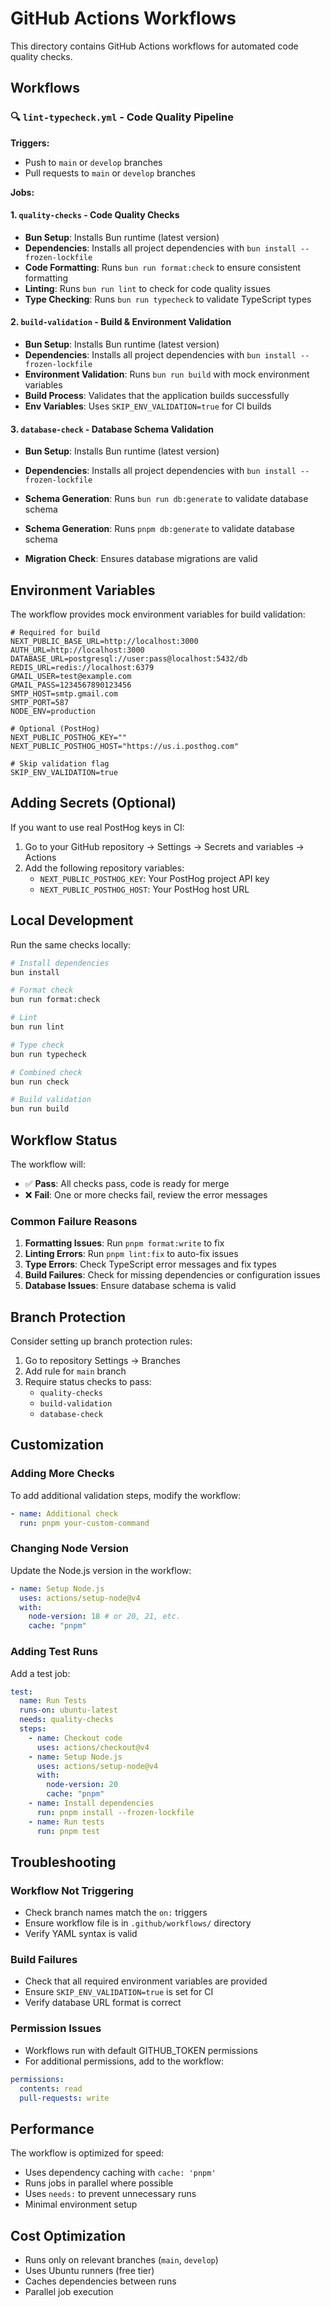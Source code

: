 # GitHub Actions Workflows

This directory contains GitHub Actions workflows for automated code quality checks.

## Workflows

### 🔍 `lint-typecheck.yml` - Code Quality Pipeline

**Triggers:**

- Push to `main` or `develop` branches
- Pull requests to `main` or `develop` branches

**Jobs:**

#### 1. `quality-checks` - Code Quality Checks

- **Bun Setup**: Installs Bun runtime (latest version)
- **Dependencies**: Installs all project dependencies with `bun install --frozen-lockfile`
- **Code Formatting**: Runs `bun run format:check` to ensure consistent formatting
- **Linting**: Runs `bun run lint` to check for code quality issues
- **Type Checking**: Runs `bun run typecheck` to validate TypeScript types

#### 2. `build-validation` - Build & Environment Validation

- **Bun Setup**: Installs Bun runtime (latest version)
- **Dependencies**: Installs all project dependencies with `bun install --frozen-lockfile`
- **Environment Validation**: Runs `bun run build` with mock environment variables
- **Build Process**: Validates that the application builds successfully
- **Env Variables**: Uses `SKIP_ENV_VALIDATION=true` for CI builds

#### 3. `database-check` - Database Schema Validation

- **Bun Setup**: Installs Bun runtime (latest version)
- **Dependencies**: Installs all project dependencies with `bun install --frozen-lockfile`
- **Schema Generation**: Runs `bun run db:generate` to validate database schema

- **Schema Generation**: Runs `pnpm db:generate` to validate database schema
- **Migration Check**: Ensures database migrations are valid

## Environment Variables

The workflow provides mock environment variables for build validation:

```env
# Required for build
NEXT_PUBLIC_BASE_URL=http://localhost:3000
AUTH_URL=http://localhost:3000
DATABASE_URL=postgresql://user:pass@localhost:5432/db
REDIS_URL=redis://localhost:6379
GMAIL_USER=test@example.com
GMAIL_PASS=1234567890123456
SMTP_HOST=smtp.gmail.com
SMTP_PORT=587
NODE_ENV=production

# Optional (PostHog)
NEXT_PUBLIC_POSTHOG_KEY=""
NEXT_PUBLIC_POSTHOG_HOST="https://us.i.posthog.com"

# Skip validation flag
SKIP_ENV_VALIDATION=true
```

## Adding Secrets (Optional)

If you want to use real PostHog keys in CI:

1. Go to your GitHub repository → Settings → Secrets and variables → Actions
2. Add the following repository variables:
   - `NEXT_PUBLIC_POSTHOG_KEY`: Your PostHog project API key
   - `NEXT_PUBLIC_POSTHOG_HOST`: Your PostHog host URL

## Local Development

Run the same checks locally:

```bash
# Install dependencies
bun install

# Format check
bun run format:check

# Lint
bun run lint

# Type check
bun run typecheck

# Combined check
bun run check

# Build validation
bun run build
```

## Workflow Status

The workflow will:

- ✅ **Pass**: All checks pass, code is ready for merge
- ❌ **Fail**: One or more checks fail, review the error messages

### Common Failure Reasons

1. **Formatting Issues**: Run `pnpm format:write` to fix
2. **Linting Errors**: Run `pnpm lint:fix` to auto-fix issues
3. **Type Errors**: Check TypeScript error messages and fix types
4. **Build Failures**: Check for missing dependencies or configuration issues
5. **Database Issues**: Ensure database schema is valid

## Branch Protection

Consider setting up branch protection rules:

1. Go to repository Settings → Branches
2. Add rule for `main` branch
3. Require status checks to pass:
   - `quality-checks`
   - `build-validation`
   - `database-check`

## Customization

### Adding More Checks

To add additional validation steps, modify the workflow:

```yaml
- name: Additional check
  run: pnpm your-custom-command
```

### Changing Node Version

Update the Node.js version in the workflow:

```yaml
- name: Setup Node.js
  uses: actions/setup-node@v4
  with:
    node-version: 18 # or 20, 21, etc.
    cache: "pnpm"
```

### Adding Test Runs

Add a test job:

```yaml
test:
  name: Run Tests
  runs-on: ubuntu-latest
  needs: quality-checks
  steps:
    - name: Checkout code
      uses: actions/checkout@v4
    - name: Setup Node.js
      uses: actions/setup-node@v4
      with:
        node-version: 20
        cache: "pnpm"
    - name: Install dependencies
      run: pnpm install --frozen-lockfile
    - name: Run tests
      run: pnpm test
```

## Troubleshooting

### Workflow Not Triggering

- Check branch names match the `on:` triggers
- Ensure workflow file is in `.github/workflows/` directory
- Verify YAML syntax is valid

### Build Failures

- Check that all required environment variables are provided
- Ensure `SKIP_ENV_VALIDATION=true` is set for CI
- Verify database URL format is correct

### Permission Issues

- Workflows run with default GITHUB_TOKEN permissions
- For additional permissions, add to the workflow:

```yaml
permissions:
  contents: read
  pull-requests: write
```

## Performance

The workflow is optimized for speed:

- Uses dependency caching with `cache: 'pnpm'`
- Runs jobs in parallel where possible
- Uses `needs:` to prevent unnecessary runs
- Minimal environment setup

## Cost Optimization

- Runs only on relevant branches (`main`, `develop`)
- Uses Ubuntu runners (free tier)
- Caches dependencies between runs
- Parallel job execution
